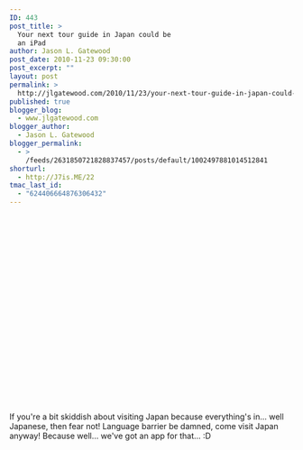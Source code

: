 ```yaml
---
ID: 443
post_title: >
  Your next tour guide in Japan could be
  an iPad
author: Jason L. Gatewood
post_date: 2010-11-23 09:30:00
post_excerpt: ""
layout: post
permalink: >
  http://jlgatewood.com/2010/11/23/your-next-tour-guide-in-japan-could-be-an-ipad/
published: true
blogger_blog:
  - www.jlgatewood.com
blogger_author:
  - Jason L. Gatewood
blogger_permalink:
  - >
    /feeds/2631850721828837457/posts/default/1002497881014512841
shorturl:
  - http://J7is.ME/22
tmac_last_id:
  - "624406664876306432"
---
```

<object class width="425" height="350" codebase="http://download.macromedia.com/pub/shockwave/cabs/flash/swflash.cab#version=6,0,40,0"><param name="wmode" value="transparent" /><param name="src" value="http://www.youtube.com/v/VfEl9sz1V8o" /><embed type="application/x-shockwave-flash" width="425" height="350" src="http://www.youtube.com/v/VfEl9sz1V8o" wmode="transparent"></embed></object><br />If you're a bit skiddish about visiting Japan because everything's in... well Japanese, then fear not! Language barrier be damned, come visit Japan anyway!  Because well... we've got an app for that... :D<br /><a name='more'></a>